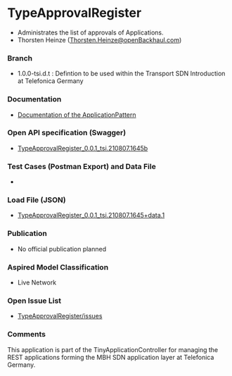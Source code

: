 # TypeApprovalRegister
- Administrates the list of approvals of Applications.
- Thorsten Heinze (Thorsten.Heinze@openBackhaul.com)

### Branch
- 1.0.0-tsi.d.t : Defintion to be used within the Transport SDN Introduction at Telefonica Germany

### Documentation
- [Documentation of the ApplicationPattern](https://github.com/openBackhaul/ApplicationPattern/tree/tsi)

### Open API specification (Swagger)
- [TypeApprovalRegister_0.0.1_tsi.210807.1645b](./TypeApprovalRegister_0.0.1_tsi.210807.1645b.yaml)

### Test Cases (Postman Export) and Data File
-

### Load File (JSON)
- [TypeApprovalRegister_0.0.1_tsi.210807.1645+data.1](./TypeApprovalRegister_0.0.1_tsi.210807.1645+data.1.json)

### Publication
- No official publication planned

### Aspired Model Classification
- Live Network

### Open Issue List
- [TypeApprovalRegister/issues](../../issues)

### Comments
This application is part of the TinyApplicationController for managing the REST applications forming the MBH SDN application layer at Telefonica Germany.
